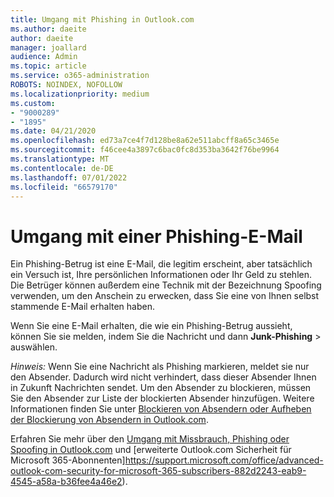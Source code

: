 ```yaml
---
title: Umgang mit Phishing in Outlook.com
ms.author: daeite
author: daeite
manager: joallard
audience: Admin
ms.topic: article
ms.service: o365-administration
ROBOTS: NOINDEX, NOFOLLOW
ms.localizationpriority: medium
ms.custom:
- "9000289"
- "1895"
ms.date: 04/21/2020
ms.openlocfilehash: ed73a7ce4f7d128be8a62e511abcff8a65c3465e
ms.sourcegitcommit: f46cee4a3897c6bac0fc8d353ba3642f76be9964
ms.translationtype: MT
ms.contentlocale: de-DE
ms.lasthandoff: 07/01/2022
ms.locfileid: "66579170"
---
```

# <a name="how-to-deal-with-a-phishing-email"></a>Umgang mit einer Phishing-E-Mail

Ein Phishing-Betrug ist eine E-Mail, die legitim erscheint, aber tatsächlich ein Versuch ist, Ihre persönlichen Informationen oder Ihr Geld zu stehlen. Die Betrüger können außerdem eine Technik mit der Bezeichnung Spoofing verwenden, um den Anschein zu erwecken, dass Sie eine von Ihnen selbst stammende E-Mail erhalten haben.

Wenn Sie eine E-Mail erhalten, die wie ein Phishing-Betrug aussieht, können Sie sie melden, indem Sie die Nachricht und dann **Junk-Phishing** >  auswählen.

*Hinweis:* Wenn Sie eine Nachricht als Phishing markieren, meldet sie nur den Absender. Dadurch wird nicht verhindert, dass dieser Absender Ihnen in Zukunft Nachrichten sendet. Um den Absender zu blockieren, müssen Sie den Absender zur Liste der blockierten Absender hinzufügen. Weitere Informationen finden Sie unter [Blockieren von Absendern oder Aufheben der Blockierung von Absendern in Outlook.com](https://support.microsoft.com/office/block-senders-or-mark-email-as-junk-in-outlook-com-a3ece97b-82f8-4a5e-9ac3-e92fa6427ae4).

Erfahren Sie mehr über den [Umgang mit Missbrauch, Phishing oder Spoofing in Outlook.com](https://support.microsoft.com/office/phishing-and-suspicious-behaviour-0d882ea5-eedc-4bed-aebc-079ffa1105a3) und [erweiterte Outlook.com Sicherheit für Microsoft 365-Abonnenten]https://support.microsoft.com/office/advanced-outlook-com-security-for-microsoft-365-subscribers-882d2243-eab9-4545-a58a-b36fee4a46e2).